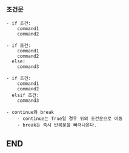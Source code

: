 ### 조건문
    - if 조건:
        command1
        command2

    - if 조건:
        command1
        command2
      else:
        command3

    - if 조건:
        command1
        command2
      elsif 조건:
        command3

    - continue와 break
        - continue는 True일 경우 위의 조건문으로 이동
        - break는 즉시 반복문을 빠져나온다.

## END